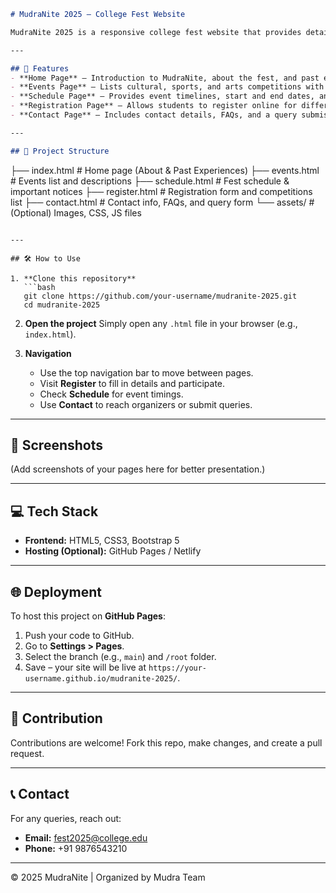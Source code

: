 ```markdown
# MudraNite 2025 – College Fest Website  

MudraNite 2025 is a responsive college fest website that provides details about events, schedules, registration, and contact information. It is built with **HTML, CSS, and Bootstrap** to ensure simplicity, responsiveness, and easy navigation for participants.  

---

## 🚀 Features  
- **Home Page** – Introduction to MudraNite, about the fest, and past experiences.  
- **Events Page** – Lists cultural, sports, and arts competitions with descriptions.  
- **Schedule Page** – Provides event timelines, start and end dates, and notices.  
- **Registration Page** – Allows students to register online for different competitions.  
- **Contact Page** – Includes contact details, FAQs, and a query submission form.  

---

## 📂 Project Structure  

```

├── index.html        # Home page (About & Past Experiences)
├── events.html       # Events list and descriptions
├── schedule.html     # Fest schedule & important notices
├── register.html     # Registration form and competitions list
├── contact.html      # Contact info, FAQs, and query form
└── assets/           # (Optional) Images, CSS, JS files

````

---

## 🛠️ How to Use  

1. **Clone this repository**  
   ```bash
   git clone https://github.com/your-username/mudranite-2025.git
   cd mudranite-2025
````

2. **Open the project**
   Simply open any `.html` file in your browser (e.g., `index.html`).

3. **Navigation**

   * Use the top navigation bar to move between pages.
   * Visit **Register** to fill in details and participate.
   * Check **Schedule** for event timings.
   * Use **Contact** to reach organizers or submit queries.

---

## 📸 Screenshots

(Add screenshots of your pages here for better presentation.)

---

## 💻 Tech Stack

* **Frontend:** HTML5, CSS3, Bootstrap 5
* **Hosting (Optional):** GitHub Pages / Netlify

---

## 🌐 Deployment

To host this project on **GitHub Pages**:

1. Push your code to GitHub.
2. Go to **Settings > Pages**.
3. Select the branch (e.g., `main`) and `/root` folder.
4. Save – your site will be live at `https://your-username.github.io/mudranite-2025/`.

---

## 🙌 Contribution

Contributions are welcome! Fork this repo, make changes, and create a pull request.

---

## 📞 Contact

For any queries, reach out:

* **Email:** [fest2025@college.edu](mailto:fest2025@college.edu)
* **Phone:** +91 9876543210

---

© 2025 MudraNite | Organized by Mudra Team

```
```
